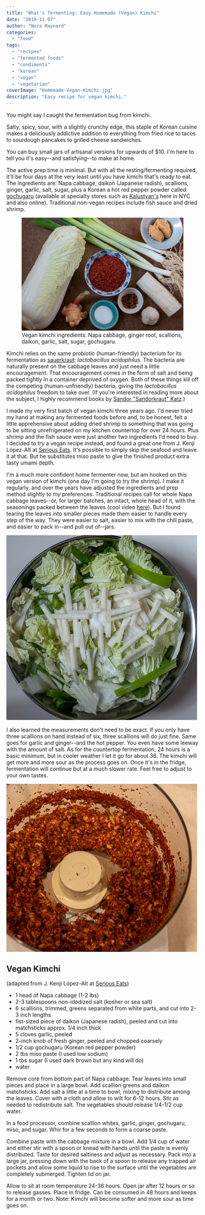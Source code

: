 ```yaml
---
title: "What's fermenting: Easy Homemade (Vegan) Kimchi"
date: "2019-11-07"
author: "Nora Maynard"
categories: 
  - "food"
tags: 
  - "recipes"
  - "fermented foods"
  - "condiments"
  - "korean"
  - "vegan"
  - "vegetarian"
coverImage: "Homemade-Vegan-Kimchi.jpg"
description: "Easy recipe for vegan kimchi."
---
```


You might say I caught the fermentation bug from kimchi.

Salty, spicy, sour, with a slightly crunchy edge, this staple of Korean cuisine makes a deliciously addictive addition to everything from fried rice to tacos to sourdough pancakes to grilled cheese sandwiches.

You can buy small jars of artisanal versions for upwards of $10. I'm here to tell you it's easy--and satisfying--to make at home.

The active prep time is minimal. But with all the resting/fermenting required, it'll be four days at the very least until you have kimchi that's ready to eat. The ingredients are: Napa cabbage, daikon (Japanese radish), scallions, ginger, garlic, salt, sugar, plus a Korean a hot red pepper powder called [gochugaru](https://amzn.to/33qLvLl) (available at specialty stores such as [Kalustyan's](https://foodsofnations.com/) here in NYC and also online). Traditional non-vegan recipes include fish sauce and dried shrimp.

<figure><img src="images/Vegan-Kimchi-Ingredients.jpg" alt="Vegan kimchi ingredients: Napa cabbage, ginger root, scallions, daikon, garlic, salt, sugar, gochugaru."><figcaption>Vegan kimchi ingredients: Napa cabbage, ginger root, scallions, daikon, garlic, salt, sugar, gochugaru.</figcaption></figure>

Kimchi relies on the same probiotic (human-friendly) bacterium for its fermentation as [sauerkraut](https://www.culturednyc.com/whats-fermenting-union-square-greenmarket-sauerkraut/): _lactobacillus acidophilus_. The bacteria are naturally present on the cabbage leaves and just need a little encouragement. That encouragement comes in the form of salt and being packed tightly in a container deprived of oxygen. Both of these things kill off the competing (human-unfriendly) bacteria, giving the _lactobacillus acidophilus_ freedom to take over. (If you're interested in reading more about the subject, I highly recommend books by [Sandor "Sandorkraut" Katz](https://www.wildfermentation.com/).)

I made my very first batch of vegan kimchi three years ago. I'd never tried my hand at making any fermented foods before and, to be honest, felt a little apprehensive about adding dried shrimp to something that was going to be sitting unrefrigerated on my kitchen countertop for over 24 hours. Plus shrimp and the fish sauce were just another two ingredients I'd need to buy. I decided to try a vegan recipe instead, and found a great one from J. Kenji López-Alt at [Serious Eats](https://www.seriouseats.com/recipes/2012/01/homemade-vegan-kimchi-recipe.html). It's possible to simply skip the seafood and leave it at that. But he substitutes miso paste to give the finished product extra tasty umami depth.

I'm a much more confident home fermenter now, but am hooked on this vegan version of kimchi (one day I'm going to try the shrimp). I make it regularly, and over the years have adjusted the ingredients and prep method slightly to my preferences. Traditional recipes call for whole Napa cabbage leaves--or, for larger batches, an intact, whole head of it, with the seasonings packed between the leaves (cool video [here](https://www.instagram.com/p/B4Y8m1wBHuX/)). But I found tearing the leaves into smaller pieces made them easier to handle every step of the way. They were easier to salt, easier to mix with the chili paste, and easier to pack in--and pull out of--jars.

![Kimchi cabbage mixture before wilting](images/Kimchi-Cabbage-Mixture-After-Wilting-1.jpg)

I also learned the measurements don't need to be exact. If you only have three scallions on hand instead of six, three scallions will do just fine. Same goes for garlic and ginger--and the hot pepper. You even have some leeway with the amount of salt. As for the countertop fermentation, 24 hours is a basic minimum, but in cooler weather I let it go for about 36. The kimchi will get more and more sour as the process goes on. Once it's in the fridge, fermentation will continue but at a much slower rate. Feel free to adjust to your own tastes.

![Kimchi paste in a food processor.](images/Mixing-Kimchi-Paste-With-Cabbage.jpg)

## Vegan Kimchi

(adapted from J. Kenji López-Alt at [Serious Eats](https://www.seriouseats.com/recipes/2012/01/homemade-vegan-kimchi-recipe.html))

- 1 head of Napa cabbage (1-2 lbs)
- 2-3 tablespoons non-idodized salt (kosher or sea salt)
- 6 scallions, trimmed, greens separated from white parts, and cut into 2-3 inch lengths
- fist-sized piece of daikon (Japanese radish), peeled and cut into matchsticks approx. 1/4 inch thick
- 5 cloves garlic, peeled
- 2-inch knob of fresh ginger, peeled and chopped coarsely
- 1/2 cup gochugaru (Korean red pepper powder)
- 2 tbs miso paste (I used low sodium)
- 1 tbs sugar (I used dark brown but any kind will do)
- water

Remove core from bottom part of Napa cabbage. Tear leaves into small pieces and place in a large bowl. Add scallion greens and daikon matchsticks. Add salt a little at a time to bowl, mixing to distribute among the leaves. Cover with a cloth and allow to wilt for 6-12 hours. Stir as needed to redistribute salt. The vegetables should release 1/4-1/2 cup water.

In a food processor, combine scallion whites, garlic, ginger, gochugaru, miso, and sugar. Whir for a few seconds to form a coarse paste.

Combine paste with the cabbage mixture in a bowl. Add 1/4 cup of water and either stir with a spoon or knead with hands until the paste is evenly distributed. Taste for desired saltiness and adjust as necessary. Pack into a large jar, pressing down with the back of a spoon to release any trapped air pockets and allow some liquid to rise to the surface until the vegetables are completely submerged. Tighten lid on jar.

Allow to sit at room temperature 24-36 hours. Open jar after 12 hours or so to release gasses. Place in fridge. Can be consumed in 48 hours and keeps for a month or two. Note: Kimchi will become softer and more sour as time goes on.
